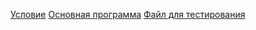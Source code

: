 [Условие](./HW01%20Inverted%20Index%20Lib.pdf)
[Основная программа](./task_inverted_index_lib.py)
[Файл для тестирования](./test_inverted_index_lib.py)
